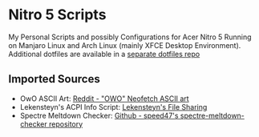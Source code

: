# Nitro 5 Scripts
My Personal Scripts and possibly Configurations for Acer Nitro 5 Running on Manjaro Linux and Arch Linux (mainly XFCE Desktop Environment). Additional dotfiles are available in a [separate dotfiles repo](https://github.com/ccxex29/dotfile-repo)

## Imported Sources
- OwO ASCII Art: [Reddit - "OWO" Neofetch ASCII art](https://www.reddit.com/r/unixporn/comments/98j2ah/ocowo_neofetch_ascii_art/)  
- Lekensteyn's ACPI Info Script: [Lekensteyn's File Sharing](http://lekensteyn.nl/files/get-acpi-info.sh)  
- Spectre Meltdown Checker: [Github - speed47's spectre-meltdown-checker repository](https://github.com/speed47/spectre-meltdown-checker/)  
